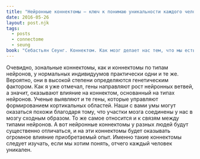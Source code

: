 ```yaml
---
title: "Нейронные коннектомы – ключ к понимаю уникальности каждого человека"
date: 2016-05-26
layout: post.njk
tags:
  - posts
  - connectome
  - seung
book: "Себастьян Сеунг. Коннектом. Как мозг делает нас тем, что мы есть"
---
```


Очевидно, зональные коннектомы, как и коннектомы по типам нейронов, у нормальных индивидуумов практически одни и те же. Вероятно, они в высокой степени определяются генетическим фактором. Как я уже отмечал, гены направляют рост нейронных ветвей, а значит, оказывают влияние на коннектом, основанный на типах нейронов. Ученые выявляют и те гены, которые управляют формированием кортикальных областей. Наши с вами умы могут оказаться похожи благодаря тому, что участки мозга соединены у нас в мозгу сходным образом. То же самое относится и к связям между типами нейронов. А вот нейронные коннектомы у разных людей будут существенно отличаться, и на эти коннектомы будет оказывать огромное влияние приобретаемый опыт. Именно такие коннектомы следует изучать, если мы хотим понять, отчего каждый человек уникален.
